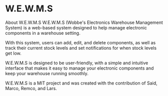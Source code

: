 # W.E.W.M.S
About W.E.W.M.S
W.E.W.M.S (Wobbe's Electronics Warehouse Management System) is a web-based system designed to help manage electronic components in a warehouse setting.

With this system, users can add, edit, and delete components, as well as track their current stock levels and set notifications for when stock levels get low.

W.E.W.M.S is designed to be user-friendly, with a simple and intuitive interface that makes it easy to manage your electronic components and keep your warehouse running smoothly.

W.E.W.M.S is a MIT project and was created with the contribution of Said, Marco, Remco, and Lars.
